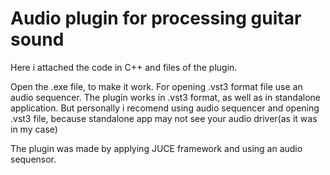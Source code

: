 # Audio plugin for processing guitar sound
Here i attached the code in C++ and files of the plugin.

Open the .exe file, to make it work. For opening .vst3 format file use an audio sequencer.
The plugin works in .vst3 format, as well as in standalone application. But personally i recomend using audio sequencer and opening .vst3 file, because standalone app may not see your audio driver(as it was in my case)

The plugin was made by applying JUCE framework and using an audio sequensor.
